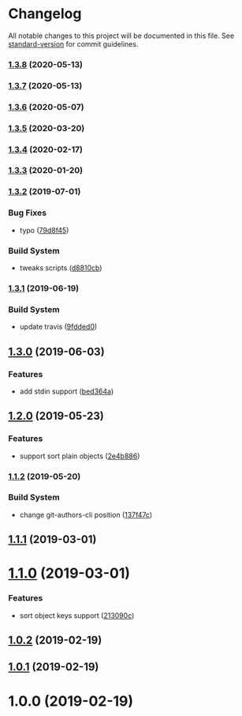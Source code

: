 # Changelog

All notable changes to this project will be documented in this file. See [standard-version](https://github.com/conventional-changelog/standard-version) for commit guidelines.

### [1.3.8](https://github.com/Kikobeats/jsonsort/compare/v1.3.7...v1.3.8) (2020-05-13)

### [1.3.7](https://github.com/Kikobeats/jsonsort/compare/v1.3.6...v1.3.7) (2020-05-13)

### [1.3.6](https://github.com/Kikobeats/jsonsort/compare/v1.3.5...v1.3.6) (2020-05-07)

### [1.3.5](https://github.com/Kikobeats/jsonsort/compare/v1.3.4...v1.3.5) (2020-03-20)

### [1.3.4](https://github.com/Kikobeats/jsonsort/compare/v1.3.3...v1.3.4) (2020-02-17)

### [1.3.3](https://github.com/Kikobeats/jsonsort/compare/v1.3.2...v1.3.3) (2020-01-20)

### [1.3.2](https://github.com/Kikobeats/jsonsort/compare/v1.3.1...v1.3.2) (2019-07-01)


### Bug Fixes

* typo ([79d8f45](https://github.com/Kikobeats/jsonsort/commit/79d8f45))


### Build System

* tweaks scripts ([d8810cb](https://github.com/Kikobeats/jsonsort/commit/d8810cb))



### [1.3.1](https://github.com/Kikobeats/jsonsort/compare/v1.3.0...v1.3.1) (2019-06-19)


### Build System

* update travis ([9fdded0](https://github.com/Kikobeats/jsonsort/commit/9fdded0))



## [1.3.0](https://github.com/Kikobeats/jsonsort/compare/v1.2.0...v1.3.0) (2019-06-03)


### Features

* add stdin support ([bed364a](https://github.com/Kikobeats/jsonsort/commit/bed364a))



## [1.2.0](https://github.com/Kikobeats/jsonsort/compare/v1.1.2...v1.2.0) (2019-05-23)


### Features

* support sort plain objects ([2e4b886](https://github.com/Kikobeats/jsonsort/commit/2e4b886))



### [1.1.2](https://github.com/Kikobeats/jsonsort/compare/v1.1.1...v1.1.2) (2019-05-20)


### Build System

* change git-authors-cli position ([137f47c](https://github.com/Kikobeats/jsonsort/commit/137f47c))



<a name="1.1.1"></a>
## [1.1.1](https://github.com/Kikobeats/jsonsort/compare/v1.1.0...v1.1.1) (2019-03-01)



<a name="1.1.0"></a>
# [1.1.0](https://github.com/Kikobeats/jsonsort/compare/v1.0.2...v1.1.0) (2019-03-01)


### Features

* sort object keys support ([213090c](https://github.com/Kikobeats/jsonsort/commit/213090c))



<a name="1.0.2"></a>
## [1.0.2](https://github.com/Kikobeats/jsonsort/compare/v1.0.1...v1.0.2) (2019-02-19)



<a name="1.0.1"></a>
## [1.0.1](https://github.com/Kikobeats/jsonsort/compare/v1.0.0...v1.0.1) (2019-02-19)



<a name="1.0.0"></a>
# 1.0.0 (2019-02-19)
